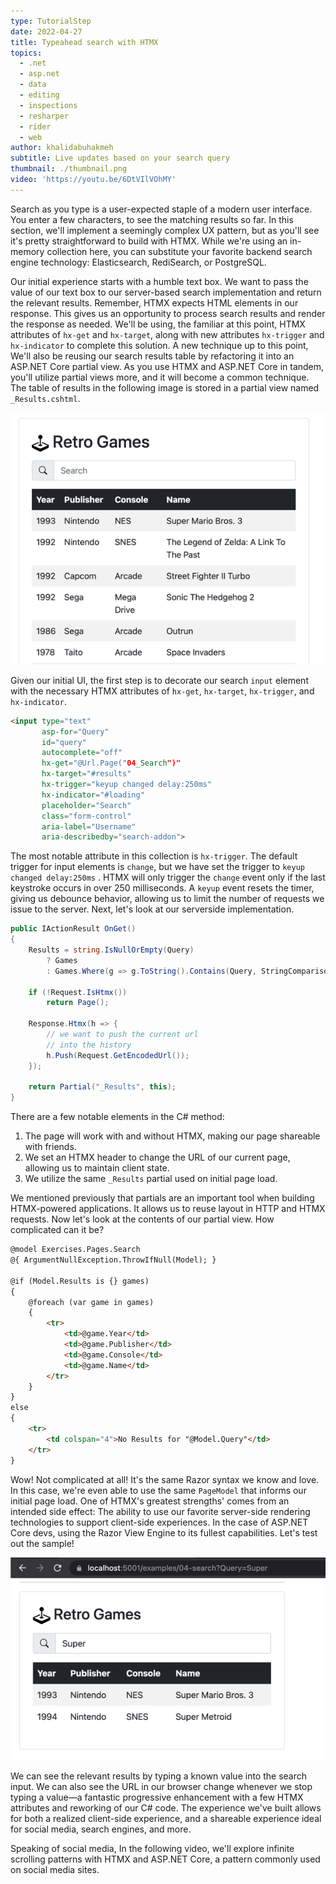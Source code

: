 ```yaml
---
type: TutorialStep
date: 2022-04-27
title: Typeahead search with HTMX
topics:
  - .net
  - asp.net
  - data
  - editing
  - inspections
  - resharper
  - rider
  - web
author: khalidabuhakmeh
subtitle: Live updates based on your search query
thumbnail: ./thumbnail.png
video: 'https://youtu.be/6DtVIlVOhMY'
---
```


Search as you type is a user-expected staple of a modern user interface. You enter a few characters, to see the matching results so far. In this section, we'll implement a seemingly complex UX pattern, but as you'll see it's pretty straightforward to build with HTMX. While we're using an in-memory collection here, you can substitute your favorite backend search engine technology: Elasticsearch, RediSearch, or PostgreSQL.

Our initial experience starts with a humble text box. We want to pass the value of our text box to our server-based search implementation and return the relevant results. Remember, HTMX expects HTML elements in our response. This gives us an opportunity to process search results and render the response as needed. We'll be using, the familiar at this point, HTMX attributes of `hx-get` and `hx-target`, along with new attributes `hx-trigger` and `hx-indicator` to complete this solution. A new technique up to this point, We'll also be reusing our search results table by refactoring it into an ASP.NET Core partial view. As you use HTMX and ASP.NET Core in tandem, you'll utilize partial views more, and it will become a common technique. The table of results in the following image is stored in a partial view named `_Results.cshtml`.

![The search UI using HTMX and ASP.NET Core](img.png)

Given our initial UI, the first step is to decorate our search `input` element with the necessary HTMX attributes of `hx-get`, `hx-target`, `hx-trigger`, and `hx-indicator`.

```html
<input type="text"
       asp-for="Query"
       id="query"
       autocomplete="off"
       hx-get="@Url.Page("04_Search")"
       hx-target="#results"
       hx-trigger="keyup changed delay:250ms"
       hx-indicator="#loading"
       placeholder="Search"
       class="form-control"
       aria-label="Username"
       aria-describedby="search-addon">
```

The most notable attribute in this collection is `hx-trigger`. The default trigger for input elements is `change`, but we have set the trigger to `keyup changed delay:250ms` . HTMX will only trigger the `change` event only if the last keystroke occurs in over 250 milliseconds. A `keyup` event resets the timer, giving us debounce behavior, allowing us to limit the number of requests we issue to the server. Next, let's look at our serverside implementation.

```csharp
public IActionResult OnGet()
{
    Results = string.IsNullOrEmpty(Query)
        ? Games
        : Games.Where(g => g.ToString().Contains(Query, StringComparison.OrdinalIgnoreCase)).ToList();

    if (!Request.IsHtmx()) 
        return Page();
    
    Response.Htmx(h => {
        // we want to push the current url 
        // into the history
        h.Push(Request.GetEncodedUrl());
    });

    return Partial("_Results", this);
}
```

There are a few notable elements in the C# method:

1. The page will work with and without HTMX, making our page shareable with friends.
1. We set an HTMX header to change the URL of our current page, allowing us to maintain client state.
1. We utilize the same `_Results` partial used on initial page load.

We mentioned previously that partials are an important tool when building HTMX-powered applications. It allows us to reuse layout in HTTP and HTMX requests. Now let's look at the contents of our partial view. How complicated can it be?

```html
@model Exercises.Pages.Search
@{ ArgumentNullException.ThrowIfNull(Model); }

@if (Model.Results is {} games)
{
    @foreach (var game in games)
    {
        <tr>
            <td>@game.Year</td>
            <td>@game.Publisher</td>
            <td>@game.Console</td>
            <td>@game.Name</td>
        </tr>
    }
}
else
{
    <tr>
        <td colspan="4">No Results for "@Model.Query"</td>
    </tr>
}
```

Wow! Not complicated at all! It's the same Razor syntax we know and love. In this case, we're even able to use the same `PageModel` that informs our initial page load. One of HTMX's greatest strengths' comes from an intended side effect: The ability to use our favorite server-side rendering technologies to support client-side experiences. In the case of ASP.NET Core devs, using the Razor View Engine to its fullest capabilities. Let's test out the sample!

![Working sample running search](img_1.png)

We can see the relevant results by typing a known value into the search input. We can also see the URL in our browser change whenever we stop typing a value—a fantastic progressive enhancement with a few HTMX attributes and reworking of our C# code. The experience we've built allows for both a realized client-side experience, and a shareable experience ideal for social media, search engines, and more.

Speaking of social media, In the following video, we'll explore infinite scrolling patterns with HTMX and ASP.NET Core, a pattern commonly used on social media sites.
